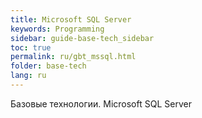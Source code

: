 ```yaml
---
title: Microsoft SQL Server
keywords: Programming
sidebar: guide-base-tech_sidebar
toc: true
permalink: ru/gbt_mssql.html
folder: base-tech
lang: ru
---
```


Базовые технологии.
Microsoft SQL Server